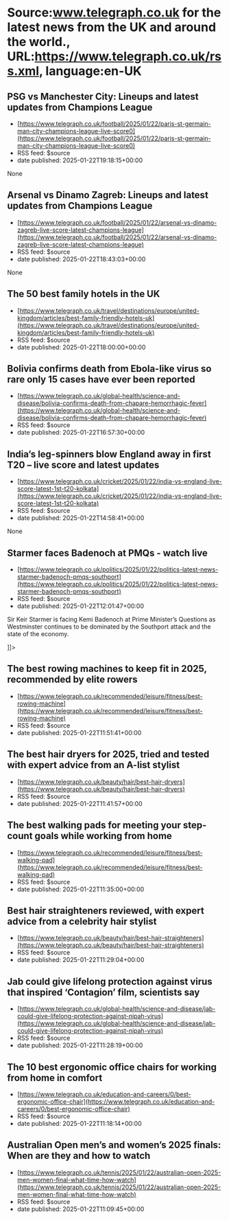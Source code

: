 # Source:www.telegraph.co.uk for the latest news from the UK and around the world., URL:https://www.telegraph.co.uk/rss.xml, language:en-UK

## PSG vs Manchester City: Lineups and latest updates from Champions League
 - [https://www.telegraph.co.uk/football/2025/01/22/paris-st-germain-man-city-champions-league-live-score0](https://www.telegraph.co.uk/football/2025/01/22/paris-st-germain-man-city-champions-league-live-score0)
 - RSS feed: $source
 - date published: 2025-01-22T19:18:15+00:00

None

## Arsenal vs Dinamo Zagreb: Lineups and latest updates from Champions League
 - [https://www.telegraph.co.uk/football/2025/01/22/arsenal-vs-dinamo-zagreb-live-score-latest-champions-league](https://www.telegraph.co.uk/football/2025/01/22/arsenal-vs-dinamo-zagreb-live-score-latest-champions-league)
 - RSS feed: $source
 - date published: 2025-01-22T18:43:03+00:00

None

## The 50 best family hotels in the UK
 - [https://www.telegraph.co.uk/travel/destinations/europe/united-kingdom/articles/best-family-friendly-hotels-uk](https://www.telegraph.co.uk/travel/destinations/europe/united-kingdom/articles/best-family-friendly-hotels-uk)
 - RSS feed: $source
 - date published: 2025-01-22T18:00:00+00:00

<![CDATA[Whether you&rsquo;re after a short break or a full week away, these brilliant family-friendly stays will delight the whole brood]]>

## Bolivia confirms death from Ebola-like virus so rare only 15 cases have ever been reported
 - [https://www.telegraph.co.uk/global-health/science-and-disease/bolivia-confirms-death-from-chapare-hemorrhagic-fever](https://www.telegraph.co.uk/global-health/science-and-disease/bolivia-confirms-death-from-chapare-hemorrhagic-fever)
 - RSS feed: $source
 - date published: 2025-01-22T16:57:30+00:00

<![CDATA[It is still unclear how the farmer contracted Chapare Hemorrhagic Fever, but it is primarily caught through contact with infected rodents]]>

## India’s leg-spinners blow England away in first T20 – live score and latest updates
 - [https://www.telegraph.co.uk/cricket/2025/01/22/india-vs-england-live-score-latest-1st-t20-kolkata](https://www.telegraph.co.uk/cricket/2025/01/22/india-vs-england-live-score-latest-1st-t20-kolkata)
 - RSS feed: $source
 - date published: 2025-01-22T14:58:41+00:00

None

## Starmer faces Badenoch at PMQs - watch live
 - [https://www.telegraph.co.uk/politics/2025/01/22/politics-latest-news-starmer-badenoch-pmqs-southport](https://www.telegraph.co.uk/politics/2025/01/22/politics-latest-news-starmer-badenoch-pmqs-southport)
 - RSS feed: $source
 - date published: 2025-01-22T12:01:47+00:00

<![CDATA[<p>Sir Keir Starmer is facing Kemi Badenoch at Prime Minister’s Questions as Westminster continues to be dominated by the Southport attack and the state of the economy.</p>]]>

## The best rowing machines to keep fit in 2025, recommended by elite rowers
 - [https://www.telegraph.co.uk/recommended/leisure/fitness/best-rowing-machine](https://www.telegraph.co.uk/recommended/leisure/fitness/best-rowing-machine)
 - RSS feed: $source
 - date published: 2025-01-22T11:51:41+00:00

<![CDATA[Our experts say the best rowing machines should monitor your heart rate as well as your speed and should be built to last. So which is best?]]>

## The best hair dryers for 2025, tried and tested with expert advice from an A-list stylist
 - [https://www.telegraph.co.uk/beauty/hair/best-hair-dryers](https://www.telegraph.co.uk/beauty/hair/best-hair-dryers)
 - RSS feed: $source
 - date published: 2025-01-22T11:41:57+00:00

<![CDATA[Tested both in the salon and at home, these are the best hair dryers of 2025, as recommended by celebrity hair stylist Timothy David]]>

## The best walking pads for meeting your step-count goals while working from home
 - [https://www.telegraph.co.uk/recommended/leisure/fitness/best-walking-pad](https://www.telegraph.co.uk/recommended/leisure/fitness/best-walking-pad)
 - RSS feed: $source
 - date published: 2025-01-22T11:35:00+00:00

<![CDATA[Walking pads have become commonplace in home offices so here are the best, recommended by fitness experts]]>

## Best hair straighteners reviewed, with expert advice from a celebrity hair stylist
 - [https://www.telegraph.co.uk/beauty/hair/best-hair-straighteners](https://www.telegraph.co.uk/beauty/hair/best-hair-straighteners)
 - RSS feed: $source
 - date published: 2025-01-22T11:29:04+00:00

<![CDATA[Tried and tested, here are nine of the best hair straighteners, chosen for every hair type by celebrity hair stylist Katie Allan]]>

## Jab could give lifelong protection against virus that inspired ‘Contagion’ film, scientists say
 - [https://www.telegraph.co.uk/global-health/science-and-disease/jab-could-give-lifelong-protection-against-nipah-virus](https://www.telegraph.co.uk/global-health/science-and-disease/jab-could-give-lifelong-protection-against-nipah-virus)
 - RSS feed: $source
 - date published: 2025-01-22T11:28:19+00:00

<![CDATA[A new study of Nipah virus survivors has raised hopes that a measles-style vaccine is within reach]]>

## The 10 best ergonomic office chairs for working from home in comfort
 - [https://www.telegraph.co.uk/education-and-careers/0/best-ergonomic-office-chair](https://www.telegraph.co.uk/education-and-careers/0/best-ergonomic-office-chair)
 - RSS feed: $source
 - date published: 2025-01-22T11:18:14+00:00

<![CDATA[Working from home? Here are the most ergonomic office chairs, designed to prevent back pain and improve your posture, recommended by experts]]>

## Australian Open men’s and women’s 2025 finals: When are they and how to watch
 - [https://www.telegraph.co.uk/tennis/2025/01/22/australian-open-2025-men-women-final-what-time-how-watch](https://www.telegraph.co.uk/tennis/2025/01/22/australian-open-2025-men-women-final-what-time-how-watch)
 - RSS feed: $source
 - date published: 2025-01-22T11:09:45+00:00

<![CDATA[Plus: How much tickets are likely to cost, who are the defending champions and the longest final in tournament&rsquo;s history]]>

